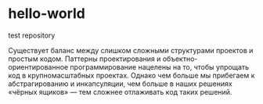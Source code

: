 # hello-world
test repository

Существует баланс между слишком сложными структурами проектов и простым кодом. Паттерны проектирования и объектно-ориентированное программирование нацелены на то, чтобы упрощать код в крупномасштабных проектах. Однако чем больше мы прибегаем к абстрагированию и инкапсуляции, чем больше в наших решениях «чёрных ящиков» — тем сложнее отлаживать код таких решений.
